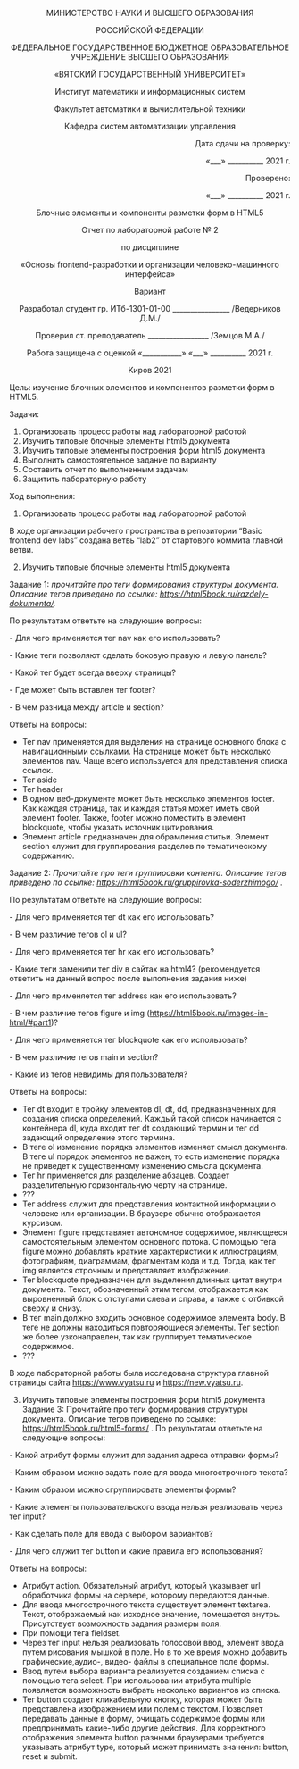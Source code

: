 <p align = center>МИНИСТЕРСТВО НАУКИ И ВЫСШЕГО ОБРАЗОВАНИЯ

<p align = center>РОССИЙСКОЙ ФЕДЕРАЦИИ

<p align = center>ФЕДЕРАЛЬНОЕ ГОСУДАРСТВЕННОЕ БЮДЖЕТНОЕ ОБРАЗОВАТЕЛЬНОЕ УЧРЕЖДЕНИЕ ВЫСШЕГО ОБРАЗОВАНИЯ

<p align = center>«ВЯТСКИЙ ГОСУДАРСТВЕННЫЙ УНИВЕРСИТЕТ»

<p align = center>Институт математики и информационных систем

<p align = center>Факультет автоматики и вычислительной техники

<p align = center>Кафедра систем автоматизации управления


<p align = right>Дата сдачи на проверку:

<p align = right>«___» __________ 2021 г.

<p align = right>Проверено:

<p align = right>«___» __________ 2021 г.

<p align = center>Блочные элементы и компоненты разметки форм в HTML5

<p align = center>Отчет по лабораторной работе № 2

<p align = center>по дисциплине

<p align = center>«Основы frontend-разработки и организации человеко-машинного интерфейса»

<p align = center>Вариант 




<p align = center>Разработал студент гр. ИТб-1301-01-00 ________________ /Ведерников Д.М./

<p align = center>Проверил ст. преподаватель _________________ /Земцов М.А./

<p align = center>Работа защищена с оценкой	«___________» «___» __________ 2021 г.





<p align = center>Киров 2021

Цель: изучение блочных элементов и компонентов разметки форм в HTML5.

Задачи:
1. Организовать процесс работы над лабораторной работой
2. Изучить типовые блочные элементы html5 документа
3. Изучить типовые элементы построения форм html5 документа
4. Выполнить самостоятельное задание по варианту
5. Составить отчет по выполненным задачам
6. Защитить лабораторную работу

Ход выполнения:

1. Организовать процесс работы над лабораторной работой

В ходе организации рабочего пространства в репозитории “Basic frontend dev labs” создана ветвь “lab2” от стартового коммита главной ветви.

2. Изучить типовые блочные элементы html5 документа

Задание 1: *прочитайте про теги формирования структуры документа. Описание тегов приведено по ссылке: <https://html5book.ru/razdely-dokumenta/>.*

По результатам ответьте на следующие вопросы:

\- Для чего применяется тег nav как его использовать?

\- Какие теги позволяют сделать боковую правую и левую панель?

\- Какой тег будет всегда вверху страницы?

\- Где может быть вставлен тег footer?

\- В чем разница между article и section?

Ответы на вопросы:
 * Тег nav применяется для выделения на странице основного блока с навигационными ссылками. На странице может быть несколько элементов nav. Чаще всего используется для представления списка ссылок.
 * Тег aside
 * Тег header
 * В одном веб-документе может быть несколько элементов footer. Как каждая страница, так и каждая статья может иметь свой элемент footer. Также, footer можно поместить в элемент blockquote, чтобы указать источник цитирования.
 * Элемент article предназначен для обрамления ститьи. Элемент section служит для группирования разделов по тематическому содержанию.

Задание 2: *Прочитайте про теги группировки контента. Описание тегов приведено по ссылке: <https://html5book.ru/gruppirovka-soderzhimogo/> .*

По результатам ответьте на следующие вопросы:

\- Для чего применяется тег dt как его использовать?

\- В чем различие тегов ol и ul?

\- Для чего применяется тег hr как его использовать?

\- Какие теги заменили тег div в сайтах на html4? (рекомендуется ответить на данный вопрос после выполнения задания ниже)

\- Для чего применяется тег address как его использовать?

\- В чем различие тегов figure и img (<https://html5book.ru/images-in-html/#part1>)?

\- Для чего применяется тег blockquote как его использовать?

\- В чем различие тегов main и section?

\- Какие из тегов невидимы для пользователя?

Ответы на вопросы:
* Тег dt входит в тройку элементов dl, dt, dd, предназначенных для создания списка определений. Каждый такой список начинается с контейнера dl, куда входит тег dt создающий термин и тег dd задающий определение этого термина.
* В теге ol изменение порядка элементов изменяет смысл документа. В теге ul порядок элементов не важен, то есть изменение порядка не приведет к существенному изменению смысла документа.
* Тег hr применяется для разделение абзацев. Создает разделительную горизонтальную черту на странице.
* ???
* Тег address служит для представления контактной информации о человеке или организации. В браузере обычно отображается курсивом.
* Элемент figure представляет автономное содержимое, являющееся самостоятельным элементом основного потока. С помощью тега figure можно добавлять краткие характеристики к иллюстрациям, фотографиям, диаграммам, фрагментам кода и т.д. Тогда, как тег img является строчным и представляет изображение.
* Тег blockquote предназначен для выделения длинных цитат внутри документа. Текст, обозначенный этим тегом, отображается как выровненный блок с отступами слева и справа, а также с отбивкой сверху и снизу.
* В тег main должно входить основное содержимое элемента body. В теге не должны находиться повторяющиеся элементы. Тег section же более узконаправлен, так как группирует тематическое содержимое.
* ???

В ходе лабораторной работы была исследована структура главной страницы сайта <https://www.vyatsu.ru> и <https://new.vyatsu.ru>.

3. Изучить типовые элементы построения форм html5 документа
Задание 3: Прочитайте про теги формирования структуры документа. Описание тегов приведено по ссылке: <https://html5book.ru/html5-forms/> .
По результатам ответьте на следующие вопросы:

\- Какой атрибут формы служит для задания адреса отправки формы?

\- Каким образом можно задать поле для ввода многострочного текста?

\- Каким образом можно сгруппировать элементы формы?

\- Какие элементы пользовательского ввода нельзя реализовать через тег input?

\- Как сделать поле для ввода с выбором вариантов?

\- Для чего служит тег button и какие правила его использования?

Ответы на вопросы:
* Атрибут action. Обязательный атрибут, который указывает url обработчика формы на сервере, которому передаются данные.
* Для ввода многострочного текста существует элемент textarea. Текст, отображаемый как исходное значение, помещается внутрь. Присутствует возможность задания размеры поля.
* При помощи тега fieldset. 
* Через тег input нельзя реализовать голосовой ввод, элемент ввода путем рисования мышкой в поле. Но в то же время можно добавить графические,аудио-, видео- файлы в специальное поле формы.
* Ввод путем выбора варианта реализуется созданием списка с помощью тега select. При использовании атрибута multiple появляется возможность выбрать несколько вариантов из списка.
* Тег button создает кликабельную кнопку, которая может быть представлена изображением или полем с текстом. Позволяет передавать данные в форму, очищать содержимое формы или предпринимать какие-либо другие действия. Для корректного отображения элемента button разными браузерами требуется указывать атрибут type, который может принимать значения: button, reset и submit.
